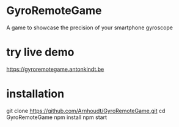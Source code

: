 # GyroRemoteGame
A game to showcase the precision of your smartphone gyroscope

# try live demo
https://gyroremotegame.antonkindt.be

# installation
git clone https://github.com/Arnhoudt/GyroRemoteGame.git
cd GyroRemoteGame
npm install
npm start
